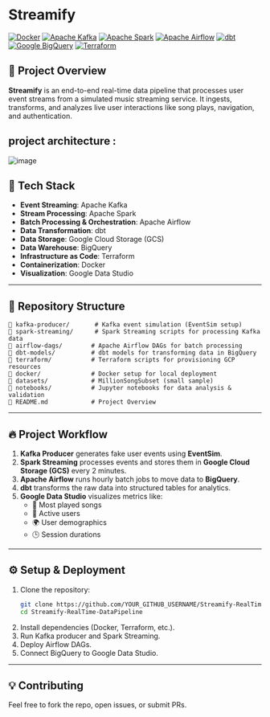  # Streamify
[![Docker](https://img.shields.io/badge/Docker-2496ED?style=for-the-badge&logo=docker&logoColor=white)](https://www.docker.com/)
[![Apache Kafka](https://img.shields.io/badge/Apache%20Kafka-231F20?style=for-the-badge&logo=apachekafka&logoColor=white)](https://kafka.apache.org/)
[![Apache Spark](https://img.shields.io/badge/Apache%20Spark-E25A1C?style=for-the-badge&logo=apachespark&logoColor=white)](https://spark.apache.org/)
[![Apache Airflow](https://img.shields.io/badge/Apache%20Airflow-017CEE?style=for-the-badge&logo=apacheairflow&logoColor=white)](https://airflow.apache.org/)
[![dbt](https://img.shields.io/badge/dbt-FF694B?style=for-the-badge&logo=dbt&logoColor=white)](https://www.getdbt.com/)
[![Google BigQuery](https://img.shields.io/badge/Google%20BigQuery-4285F4?style=for-the-badge&logo=googlebigquery&logoColor=white)](https://cloud.google.com/bigquery)
[![Terraform](https://img.shields.io/badge/Terraform-7B42BC?style=for-the-badge&logo=terraform&logoColor=white)](https://www.terraform.io/)

## 📌 Project Overview

**Streamify** is an end-to-end real-time data pipeline that processes user event streams from a simulated music streaming service. It ingests, transforms, and analyzes live user interactions like song plays, navigation, and authentication.

## project architecture :
![image](https://github.com/user-attachments/assets/82081403-fef7-4d34-9d3f-dce3a3b44a86)

## 🚀 **Tech Stack**
- **Event Streaming**: Apache Kafka
- **Stream Processing**: Apache Spark
- **Batch Processing & Orchestration**: Apache Airflow
- **Data Transformation**: dbt
- **Data Storage**: Google Cloud Storage (GCS)
- **Data Warehouse**: BigQuery
- **Infrastructure as Code**: Terraform
- **Containerization**: Docker
- **Visualization**: Google Data Studio

---

## 📂 **Repository Structure**
```plaintext
📂 kafka-producer/       # Kafka event simulation (EventSim setup)
📂 spark-streaming/      # Spark Streaming scripts for processing Kafka data
📂 airflow-dags/        # Apache Airflow DAGs for batch processing
📂 dbt-models/          # dbt models for transforming data in BigQuery
📂 terraform/           # Terraform scripts for provisioning GCP resources
📂 docker/              # Docker setup for local deployment
📂 datasets/            # MillionSongSubset (small sample)
📂 notebooks/           # Jupyter notebooks for data analysis & validation
📜 README.md            # Project Overview
```

---

## 🔥 **Project Workflow**
1. **Kafka Producer** generates fake user events using **EventSim**.
2. **Spark Streaming** processes events and stores them in **Google Cloud Storage (GCS)** every 2 minutes.
3. **Apache Airflow** runs hourly batch jobs to move data to **BigQuery**.
4. **dbt** transforms the raw data into structured tables for analytics.
5. **Google Data Studio** visualizes metrics like:
   - 🎵 Most played songs
   - 👥 Active users
   - 🌍 User demographics
   - 🕒 Session durations

---

## ⚙️ **Setup & Deployment**
1. Clone the repository:  
   ```sh
   git clone https://github.com/YOUR_GITHUB_USERNAME/Streamify-RealTime-DataPipeline.git
   cd Streamify-RealTime-DataPipeline
   ```
2. Install dependencies (Docker, Terraform, etc.).
3. Run Kafka producer and Spark Streaming.
4. Deploy Airflow DAGs.
5. Connect BigQuery to Google Data Studio.

---

## 💡 **Contributing**
Feel free to fork the repo, open issues, or submit PRs.

